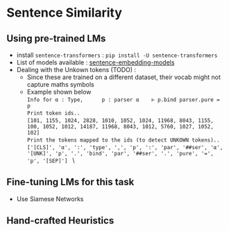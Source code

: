 # Sentence Similarity

## Using pre-trained LMs
* install `sentence-transformers` : `pip install -U sentence-transformers`
* List of models available : [sentence-embedding-models](https://www.sbert.net/docs/pretrained_models.html#sentence-embedding-models/)
* Dealing with the Unkown tokens (TODO) :
    - Since these are trained on a different dataset, their vocab might not capture maths symbols
    - Example shown below \
    `Info for α : Type,      p : parser α    ⊢ p.bind parser.pure = p`\
    `Print token ids..` \
    `[101, 1155, 1024, 2828, 1010, 1052, 1024, 11968, 8043, 1155, 100, 1052, 1012, 14187, 11968, 8043, 1012, 5760, 1027, 1052, 102] ` \
    `Print the tokens mapped to the ids (to detect UNKOWN tokens)..` \
    `['[CLS]', 'α', ':', 'type', ',', 'p', ':', 'par', '##ser', 'α', '[UNK]', 'p', '.', 'bind', 'par', '##ser', '.', 'pure', '=', 'p', '[SEP]'] ` \


## Fine-tuning LMs for this task
* Use Siamese Networks

## Hand-crafted Heuristics
